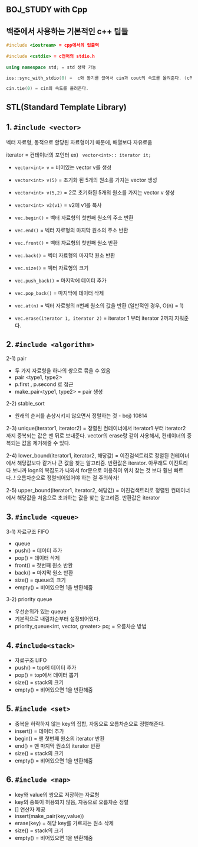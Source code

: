 **BOJ_STUDY with Cpp**
---
## 백준에서 사용하는 기본적인 c++ 팁들
```c++
#include <iostream> = cpp에서의 입출력
  
#include <cstdio> = c언어의 stdio.h
  
using namespace std; = std 생략 가능

ios::sync_with_stdio(0) =  c와 동기를 끊어서 cin과 cout의 속도를 올려준다. (c의 입출력 사용불가능)

cin.tie(0) = cin의 속도를 올려준다.
```
## STL(Standard Template Library)

## 1. ``` #include <vector> ```
벡터 자료형, 동적으로 할당된 자료형이기 때문에, 배열보다 자유로움

iterator = 컨테이너의 포인터 ex) ``` vector<int>:: iterator it;```
  
 * ```vector<int> v``` = 비어있는 vector v를 생성
 * ```vector<int> v(5)``` = 초기화 된 5개의 원소를 가지는 vector 생성
 * ```vector<int> v(5,2)``` = 2로 초기화된 5개의 원소를 가지는 vector v 생성
 * ```vector<int> v2(v1)``` = v2에 v1를 복사
  
 * ```vec.begin()``` = 벡터 자료형의 첫번째 원소의 주소 반환
 * ```vec.end()``` = 벡터 자료형의 마지막 원소의 주소 반환
 * ```vec.front()``` = 벡터 자료형의 첫번째 원소 반환
 * ```vec.back()``` = 벡터 자료형의 마지막 원소 반환
 * ```vec.size()``` = 벡터 자료형의 크기
 * ```vec.push_back()``` = 마지막에 데이터 추가
 * ```vec.pop_back()``` = 마지막에 데이터 삭제
 * ```vec.at(n)``` = 벡터 자료형의 n번째 원소의 값을 반환 (일반적인 경우, O(n) = 1)
 * ```vec.erase(iterator 1, iterator 2)``` = iterator 1 부터 iterator 2까지 지워준다.

## 2. ``` #include <algorithm> ```

  2-1) pair
  * 두 가지 자료형을 하나의 쌍으로 묶을 수 있음
  * pair <type1, type2>
  * p.first , p.second 로 접근
  * make_pair<type1, type2> = pair 생성
  
  2-2) stable_sort
  * 원래의 순서를 손상시키지 않으면서 정렬하는 것 - boj) 10814
  
  2-3) unique(iterator1, iterator2) = 정렬된 컨테이너에서 iterator1 부터 iterator2 까지 중복되는 값은 맨 뒤로 보내준다. vector의 erase랑 같이 사용해서, 컨테이너의 중복되는 값을 제거해줄 수 있다.
  
  2-4) lower_bound(iterator1, iterator2, 해당값) = 이진검색트리로 정렬된 컨테이너에서 해당값보다 같거나 큰 값을 찾는 알고리즘. 반환값은 iterator. 아무래도 이진트리다 보니까 logn의 복잡도가 나와서 for문으로 이용하여 위치 찾는 것 보다 훨씬 빠르다..! 오름차순으로 정렬되어있어야 하는 걸 주의하자!
  
  2-5) upper_bound(iterator1, iterator2, 해당값) = 이진검색트리로 정렬된 컨테이너에서 해당값을 처음으로 초과하는 값을 찾는 알고리즘. 반환값은 iterator

## 3. ``` #include <queue> ```
  3-1) 자료구조 FIFO
  * queue<type>
  * push() = 데이터 추가
  * pop() = 데이터 삭제
  * front() = 첫번째 원소 반환
  * back() = 마지막 원소 반환
  * size() = queue의 크기 
  * empty() = 비어있으면 1을 반환해줌

  3-2) priority queue
  * 우선순위가 있는 queue
  * 기본적으로 내림차순부터 설정되어있다.
  * priority_queue<int, vector<int>, greater<int>> pq; = 오름차순 방법
  
## 4. ``` #include<stack> ```
* 자료구조 LIFO
* push() = top에 데이터 추가
* pop() = top에서 데이터 뽑기
* size() = stack의 크기
* empty() = 비어있으면 1을 반환해줌

## 5. ``` #include <set> ```
* 중복을 허락하지 않는 key의 집합, 자동으로 오름차순으로 정렬해준다.
* insert() = 데이터 추가
* begin() = 맨 첫번째 원소의 iterator 반환
* end() = 맨 마지막 원소의 iterator 반환
* size() = stack의 크기
* empty() = 비어있으면 1을 반환해줌

## 6. ``` #include <map> ```
* key와 value의 쌍으로 저장하는 자료형
* key의 중복이 허용되지 않음, 자동으로 오름차순 정렬
* [] 연산자 제공
* insert(make_pair(key,value))
* erase(key) = 해당 key를 가르치는 원소 삭제
* size() = stack의 크기
* empty() = 비어있으면 1을 반환해줌
